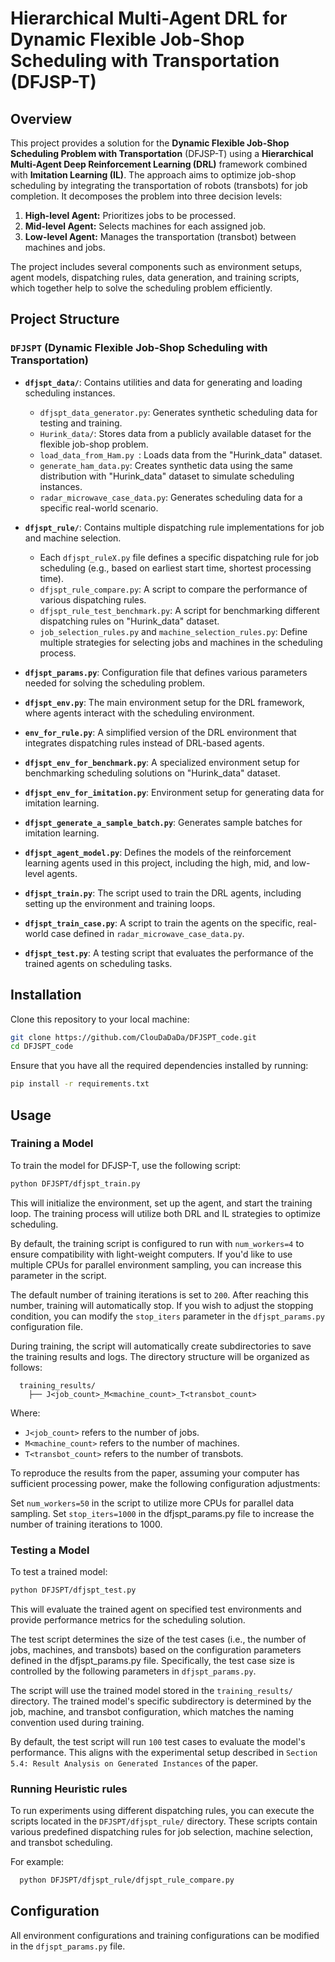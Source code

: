 ﻿# Hierarchical Multi-Agent DRL for Dynamic Flexible Job-Shop Scheduling with Transportation (DFJSP-T)

## Overview

This project provides a solution for the **Dynamic Flexible Job-Shop Scheduling Problem with Transportation** (DFJSP-T) using a **Hierarchical Multi-Agent Deep Reinforcement Learning (DRL)** framework combined with **Imitation Learning (IL)**. The approach aims to optimize job-shop scheduling by integrating the transportation of robots (transbots) for job completion. It decomposes the problem into three decision levels:

1. **High-level Agent:** Prioritizes jobs to be processed.
2. **Mid-level Agent:** Selects machines for each assigned job.
3. **Low-level Agent:** Manages the transportation (transbot) between machines and jobs.

The project includes several components such as environment setups, agent models, dispatching rules, data generation, and training scripts, which together help to solve the scheduling problem efficiently.

## Project Structure

### `DFJSPT` (Dynamic Flexible Job-Shop Scheduling with Transportation)
- **`dfjspt_data/`**: Contains utilities and data for generating and loading scheduling instances.
    - `dfjspt_data_generator.py`: Generates synthetic scheduling data for testing and training.
    - `Hurink_data/`: Stores data from a publicly available dataset for the flexible job-shop problem.
    - `load_data_from_Ham.py `: Loads data from the "Hurink_data" dataset.
    - `generate_ham_data.py`: Creates synthetic data using the same distribution with "Hurink_data" dataset to simulate scheduling instances.
    - `radar_microwave_case_data.py`: Generates scheduling data for a specific real-world scenario.

- **`dfjspt_rule/`**: Contains multiple dispatching rule implementations for job and machine selection.
    - Each `dfjspt_ruleX.py` file defines a specific dispatching rule for job scheduling (e.g., based on earliest start time, shortest processing time).
    - `dfjspt_rule_compare.py`: A script to compare the performance of various dispatching rules.
    - `dfjspt_rule_test_benchmark.py`: A script for benchmarking different dispatching rules on "Hurink_data" dataset.
    - `job_selection_rules.py` and `machine_selection_rules.py`: Define multiple strategies for selecting jobs and machines in the scheduling process.

- **`dfjspt_params.py`**: Configuration file that defines various parameters needed for solving the scheduling problem.

- **`dfjspt_env.py`**: The main environment setup for the DRL framework, where agents interact with the scheduling environment.

- **`env_for_rule.py`**: A simplified version of the DRL environment that integrates dispatching rules instead of DRL-based agents.

- **`dfjspt_env_for_benchmark.py`**: A specialized environment setup for benchmarking scheduling solutions on "Hurink_data" dataset.

- **`dfjspt_env_for_imitation.py`**: Environment setup for generating data for imitation learning.

- **`dfjspt_generate_a_sample_batch.py`**: Generates sample batches for imitation learning.

- **`dfjspt_agent_model.py`**: Defines the models of the reinforcement learning agents used in this project, including the high, mid, and low-level agents.

- **`dfjspt_train.py`**: The script used to train the DRL agents, including setting up the environment and training loops.

- **`dfjspt_train_case.py`**: A script to train the agents on the specific, real-world case defined in `radar_microwave_case_data.py`.

- **`dfjspt_test.py`**: A testing script that evaluates the performance of the trained agents on scheduling tasks.


## Installation

Clone this repository to your local machine:
   ```bash
   git clone https://github.com/ClouDaDaDa/DFJSPT_code.git
   cd DFJSPT_code
   ```

Ensure that you have all the required dependencies installed by running:
   ```bash
   pip install -r requirements.txt
   ```

## Usage

### Training a Model
To train the model for DFJSP-T, use the following script:
```bash
python DFJSPT/dfjspt_train.py
```

This will initialize the environment, set up the agent, and start the training loop. The training process will utilize both DRL and IL strategies to optimize scheduling.

By default, the training script is configured to run with `num_workers=4` to ensure compatibility with light-weight computers. If you'd like to use multiple CPUs for parallel environment sampling, you can increase this parameter in the script.

The default number of training iterations is set to `200`. After reaching this number, training will automatically stop. If you wish to adjust the stopping condition, you can modify the `stop_iters` parameter in the `dfjspt_params.py` configuration file.

During training, the script will automatically create subdirectories to save the training results and logs. The directory structure will be organized as follows:

```php-template
  training_results/
    ├── J<job_count>_M<machine_count>_T<transbot_count>
```

Where:
- `J<job_count>` refers to the number of jobs.
- `M<machine_count>` refers to the number of machines.
- `T<transbot_count>` refers to the number of transbots.

To reproduce the results from the paper, assuming your computer has sufficient processing power, make the following configuration adjustments:

Set `num_workers=50` in the script to utilize more CPUs for parallel data sampling.
Set `stop_iters=1000` in the dfjspt_params.py file to increase the number of training iterations to 1000.

### Testing a Model
To test a trained model:
```bash
python DFJSPT/dfjspt_test.py
```

This will evaluate the trained agent on specified test environments and provide performance metrics for the scheduling solution.

The test script determines the size of the test cases (i.e., the number of jobs, machines, and transbots) based on the configuration parameters defined in the dfjspt_params.py file. Specifically, the test case size is controlled by the following parameters in `dfjspt_params.py`.

The script will use the trained model stored in the `training_results/` directory. The trained model's specific subdirectory is determined by the job, machine, and transbot configuration, which matches the naming convention used during training.

By default, the test script will run `100` test cases to evaluate the model's performance. This aligns with the experimental setup described in `Section 5.4: Result Analysis on Generated Instances` of the paper.

### Running Heuristic rules
To run experiments using different dispatching rules, you can execute the scripts located in the `DFJSPT/dfjspt_rule/` directory. These scripts contain various predefined dispatching rules for job selection, machine selection, and transbot scheduling. 

For example:

```bash
  python DFJSPT/dfjspt_rule/dfjspt_rule_compare.py
```

## Configuration

All environment configurations and training configurations can be modified in the `dfjspt_params.py` file. 


